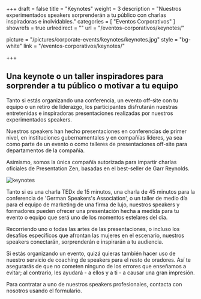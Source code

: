 +++
draft 		= false
title 		= "Keynotes"
weight		= 3
description = "Nuestros experimentados speakers sorprenderán a tu público con charlas inspiradoras e inolvidables."
categories	= [ "Eventos Corporativos" ]
showrefs	= true
urlredirect	= ""
url 		= "/eventos-corporativos/keynotes/"

picture		= "/pictures/corporate-events/keynotes/keynotes.jpg"
style		= "bg-white"
link 		= "/eventos-corporativos/keynotes/"

+++

## Una keynote o un taller inspiradores para sorprender a tu público o motivar a tu equipo

Tanto si estás organizando una conferencia, un evento off-site con tu equipo o un retiro de liderazgo, los participantes disfrutarán nuestras entretenidas e inspiradoras presentaciones realizadas por nuestros experimentados speakers. 

Nuestros speakers han hecho presentaciones en conferencias de primer nivel, en instituciones gubernamentales y en compañías líderes, ya sea como parte de un evento o como talleres de presentaciones off-site para departamentos de la compañía.

Asimismo, somos la única compañía autorizada para impartir charlas oficiales de Presentation Zen, basadas en el best-seller de Garr Reynolds.

![keynotes][pic1]

Tanto si es una charla TEDx de 15 minutos, una charla de 45 minutos para la conferencia de 'German Speakers's Association', o un taller de medio día para el equipo de marketing de una firma de lujo, nuestros speakers y formadores pueden ofrecer una presentación hecha a medida para tu evento o equipo que será uno de los momentos estelares del día.

Recorriendo uno o todas las artes de las presentaciones, o incluso los desafíos específicos que afrontan las mujeres en el escenario, nuestros speakers conectarán, sorprenderán e inspirarán a tu audiencia.

Si estás organizando un evento, quizá quieras también hacer uso de nuestro servicio de coaching de speakers para el resto de oradores. Así te asegurarás de que no cometen ninguno de los errores que enseñamos a evitar; al contrario, les ayudará - a ellos y a ti - a causar una gran impresión.

Para contratar a uno de nuestros speakers profesionales, contacta con nosotros usando el formulario.


[pic1]: /pictures/corporate-events/keynotes/keynotes.jpg